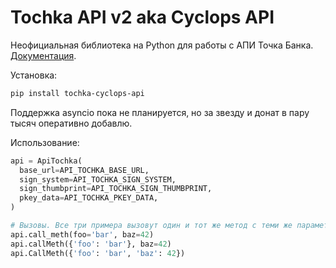 # Tochka API v2 aka Cyclops API

Неофициальная библиотека на Python для работы с АПИ Точка Банка. [Документация](https://api.tochka.com/static/v1/tender-docs/cyclops/main/index.html).

Установка:

```bash
pip install tochka-cyclops-api
```

Поддержка asyncio пока не планируется, но за звезду и донат в пару тысяч оперативно добавлю.

Использование:

```python
api = ApiTochka(
  base_url=API_TOCHKA_BASE_URL,
  sign_system=API_TOCHKA_SIGN_SYSTEM,
  sign_thumbprint=API_TOCHKA_SIGN_THUMBPRINT,
  pkey_data=API_TOCHKA_PKEY_DATA,
)

# Вызовы. Все три примера вызовут один и тот же метод с теми же параметрами. Не вы понЕли?!
api.call_meth(foo='bar', baz=42)
api.callMeth({'foo': 'bar'}, baz=42)
api.CallMeth({'foo': 'bar', 'baz': 42})
```
